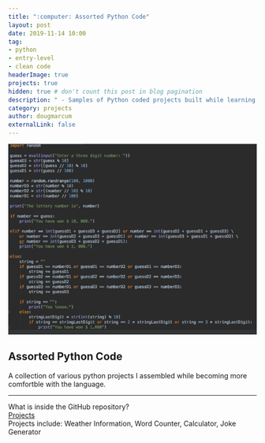 ```yaml
---
title: ":computer: Assorted Python Code"
layout: post
date: 2019-11-14 10:00
tag: 
- python
- entry-level
- clean code
headerImage: true
projects: true
hidden: true # don't count this post in blog pagination
description: " - Samples of Python coded projects built while learning the fundamentals of the language."
category: projects
author: dougmarcum
externalLink: false
---
```


![Screenshot](/assets/images/python_code.png)

## Assorted Python Code    

A collection of various python projects I assembled while becoming more comfortble with the language.  

---

What is inside the GitHub repository?  
[Projects](https://github.com/MarcumDoug/Python_Code_Projects)  
Projects include: Weather Information, Word Counter, Calculator, Joke Generator 
